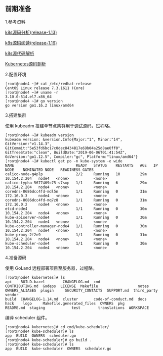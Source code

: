 ## 前期准备

1.参考资料

<a href="http://hutao.tech/k8s-source-code-analysis/" target="">k8s源码分析(release-1.13)</a>

<a href="https://blog.tianfeiyu.com/source-code-reading-notes/" target="">k8s源码阅读(release-1.16)</a>

<a href="https://github.com/mcsos/understanding-kubernetes" target="">k8s源代码解析</a>

<a href="https://item.jd.com/12665791.html" target="">Kubernetes源码剖析</a>

2.配置环境

```
[root@node4 ~]# cat /etc/redhat-release
CentOS Linux release 7.3.1611 (Core) 
[root@node4 ~]# uname -r
3.10.0-514.el7.x86_64
[root@node4 ~]# go version
go version go1.16.2 linux/amd64
```

3.搭建集群

使用 kubeadm 搭建单节点集群用于调试源码，过程略。
```
[root@node4 ~]# kubeadm version
kubeadm version: &version.Info{Major:"1", Minor:"14", GitVersion:"v1.14.3", GitCommit:"5e53fd6bc17c0dec8434817e69b04a25d8ae0ff0", GitTreeState:"clean", BuildDate:"2019-06-06T01:41:54Z", GoVersion:"go1.12.5", Compiler:"gc", Platform:"linux/amd64"}
[root@node4 ~]# kubectl get po -n kube-system -o wide
NAME                            READY   STATUS    RESTARTS   AGE   IP             NODE    NOMINATED NODE   READINESS GATES
calico-node-g4plp               2/2     Running   10         29m   10.154.2.204   node4   <none>           <none>
calico-typha-5677469c75-s7sxp   1/1     Running   6          29m   10.154.2.204   node4   <none>           <none>
coredns-8686dcc4fd-mdl5n        1/1     Running   0          31m   172.16.0.3     node4   <none>           <none>
coredns-8686dcc4fd-mq7z8        1/1     Running   0          31m   172.16.0.2     node4   <none>           <none>
etcd-node4                      1/1     Running   0          30m   10.154.2.204   node4   <none>           <none>
kube-apiserver-node4            1/1     Running   0          30m   10.154.2.204   node4   <none>           <none>
kube-controller-manager-node4   1/1     Running   0          30m   10.154.2.204   node4   <none>           <none>
kube-proxy-2f2n9                1/1     Running   0          31m   10.154.2.204   node4   <none>           <none>
kube-scheduler-node4            1/1     Running   0          30m   10.154.2.204   node4   <none>           <none>
```

4.准备源码

使用 GoLand 远程部署项目至服务器，过程略。
```
[root@node4 kubernetes]# ls
api    BUILD.bazel        CHANGELOG.md  cmd                 CONTRIBUTING.md  Godeps  LICENSE  Makefile                  notes   OWNERS_ALIASES  plugin     SECURITY_CONTACTS  SUPPORT.md  third_party   vendor
build  CHANGELOG-1.14.md  cluster       code-of-conduct.md  docs             hack    logo     Makefile.generated_files  OWNERS  pkg             README.md  staging            test        translations  WORKSPACE
```

编译 scheduler 组件。
```
[root@node4 kubernetes]# cd cmd/kube-scheduler/
[root@node4 kube-scheduler]# ls
app  BUILD  OWNERS  scheduler.go
[root@node4 kube-scheduler]# go build .
[root@node4 kube-scheduler]# ls
app  BUILD  kube-scheduler  OWNERS  scheduler.go
```











